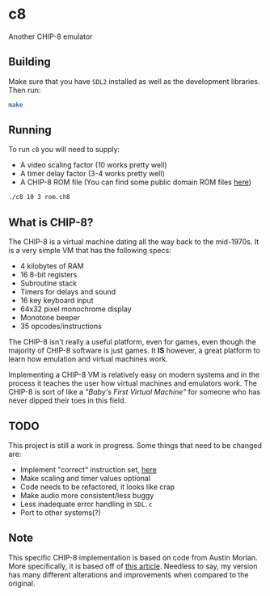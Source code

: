 # c8

Another CHIP-8 emulator

## Building

Make sure that you have `SDL2` installed as well as the development libraries.
Then run:

``` sh
make
```

## Running

To run `c8` you will need to supply:

- A video scaling factor (10 works pretty well)
- A timer delay factor (3-4 works pretty well)
- A CHIP-8 ROM file (You can find some public domain ROM files
[here](https://johnearnest.github.io/chip8Archive/))

``` sh
./c8 10 3 rom.ch8
```

## What is CHIP-8?

The CHIP-8 is a virtual machine dating all the way back to the mid-1970s.
It is a very simple VM that has the following specs:

- 4 kilobytes of RAM
- 16 8-bit registers
- Subroutine stack
- Timers for delays and sound
- 16 key keyboard input
- 64x32 pixel monochrome display
- Monotone beeper
- 35 opcodes/instructions

The CHIP-8 isn't really a useful platform, even for games, even though
the majority of CHIP-8 software is just games. It **IS** however, a
great platform to learn how emulation and virtual machines work.

Implementing a CHIP-8 VM is relatively easy on modern systems and in the
process it teaches the user how virtual machines and emulators work.
The CHIP-8 is sort of like a *"Baby's First Virtual Machine"* for someone
who has never dipped their toes in this field.

## TODO

This project is still a work in progress. Some things that need to be
changed are:

- Implement "correct" instruction set,
[here](https://github.com/mattmikolay/chip-8/wiki/CHIP%E2%80%908-Instruction-Set)
- Make scaling and timer values optional
- Code needs to be refactored, it looks like crap
- Make audio more consistent/less buggy
- Less inadequate error handling in `SDL.c`
- Port to other systems(?)

## Note

This specific CHIP-8 implementation is based on code from Austin Morlan.
More specifically, it is based off of
[this article](https://austinmorlan.com/posts/chip8_emulator/).
Needless to say, my version has many different alterations and improvements
when compared to the original.
